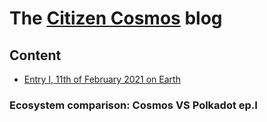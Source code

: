 # The [Citizen Cosmos](https://www.citizencosmos.space/) blog

## Content

- [Entry I, 11th of February 2021 on Earth](#ecosystem-comparison-i)

### Ecosystem comparison: Cosmos VS Polkadot ep.I


